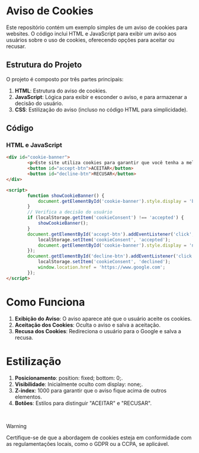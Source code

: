 # Aviso de Cookies

Este repositório contém um exemplo simples de um aviso de cookies para websites. O código inclui HTML e JavaScript para exibir um aviso aos usuários sobre o uso de cookies, oferecendo opções para aceitar ou recusar.

## Estrutura do Projeto

O projeto é composto por três partes principais:

1. **HTML**: Estrutura do aviso de cookies.
2. **JavaScript**: Lógica para exibir e esconder o aviso, e para armazenar a decisão do usuário.
3. **CSS**: Estilização do aviso (incluso no código HTML para simplicidade).

## Código

### HTML e JavaScript

```html
<div id="cookie-banner">
        <p>Este site utiliza cookies para garantir que você tenha a melhor experiência. Ao continuar a navegar, você concorda com o uso de cookies.</p>
        <button id="accept-btn">ACEITAR</button>
        <button id="decline-btn">RECUSAR</button>
</div>

<script>
        function showCookieBanner() {
            document.getElementById('cookie-banner').style.display = 'block';
        }
        // Verifica a decisão do usuário
        if (localStorage.getItem('cookieConsent') !== 'accepted') {
            showCookieBanner();
        }
        document.getElementById('accept-btn').addEventListener('click', () => {
            localStorage.setItem('cookieConsent', 'accepted');
            document.getElementById('cookie-banner').style.display = 'none';
        });
        document.getElementById('decline-btn').addEventListener('click', () => {
            localStorage.setItem('cookieConsent', 'declined');
            window.location.href = 'https://www.google.com';
        });
</script>
```

# Como Funciona

1. **Exibição do Aviso**: O aviso aparece até que o usuário aceite os cookies.
2. **Aceitação dos Cookies**: Oculta o aviso e salva a aceitação.
3. **Recusa dos Cookies**: Redireciona o usuário para o Google e salva a recusa.

# Estilização

1. **Posicionamento**: position: fixed; bottom: 0;.
2. **Visibilidade**: Inicialmente oculto com display: none;.
3. **Z-index**: 1000 para garantir que o aviso fique acima de outros elementos.
4. **Botões**: Estilos para distinguir "ACEITAR" e "RECUSAR".

<br/>

> [!WARNING]
> Certifique-se de que a abordagem de cookies esteja em conformidade com as regulamentações locais, como o GDPR ou a CCPA, se aplicável.
